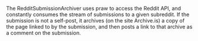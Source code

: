 The RedditSubmissionArchiver uses praw to access the Reddit API, and constantly consumes the stream of submissions to a given subreddit. If the submission is not a self-post, it archives (on the site Archive.is) a copy of the page linked to by the submission, and then posts a link to that archive as a comment on the submission.